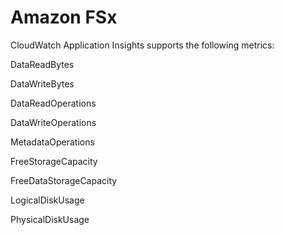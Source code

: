 # Amazon FSx<a name="appinsights-metrics-fsx"></a>

CloudWatch Application Insights supports the following metrics:

DataReadBytes

DataWriteBytes

DataReadOperations

DataWriteOperations

MetadataOperations

FreeStorageCapacity

FreeDataStorageCapacity

LogicalDiskUsage

PhysicalDiskUsage